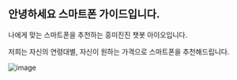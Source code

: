## 안녕하세요 스마트폰 가이드입니다.

나에게 맞는 스마트폰을 추천하는 흥미진진 챗봇 아이오입니다.

저희는 자신의 연령대별, 자신이 원하는 가격으로 스마트폰을 추천해드립니다.

![image](https://www.google.com/url?sa=i&url=http%3A%2F%2Fbiz.newdaily.co.kr%2Fsite%2Fdata%2Fhtml%2F2019%2F02%2F18%2F2019021800006.html&psig=AOvVaw2doiXbzCk99mXZrmQEN_UQ&ust=1631416532148000&source=images&cd=vfe&ved=0CAgQjRxqFwoTCIi1vqn69fICFQAAAAAdAAAAABAN)
